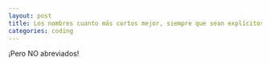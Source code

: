 ```yaml
---
layout: post
title: Los nombres cuanto más cortos mejor, siempre que sean explícitos y claros
categories: coding
---
```


¡Pero NO abreviados!
